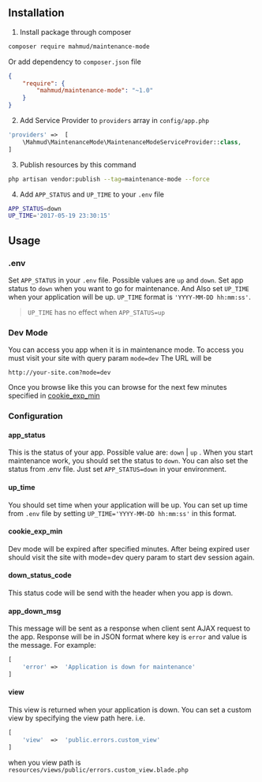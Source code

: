 ## Installation

1. Install package through composer

```bash
composer require mahmud/maintenance-mode
```

Or add dependency to `composer.json` file

```json
{
    "require": {
        "mahmud/maintenance-mode": "~1.0"
    }
}
```

2. Add Service Provider to `providers` array in `config/app.php`

```php
'providers' =>  [
    \Mahmud\MaintenanceMode\MaintenanceModeServiceProvider::class,
]
```

3. Publish resources by this command

```bash
php artisan vendor:publish --tag=maintenance-mode --force
```

4. Add `APP_STATUS` and `UP_TIME` to your `.env` file

```bash
APP_STATUS=down
UP_TIME='2017-05-19 23:30:15'
```

## Usage

### .env

Set `APP_STATUS` in your `.env` file. Possible values are `up` and `down`.
Set app status to `down` when you want to go for maintenance. And Also set `UP_TIME` when your application will be up.
`UP_TIME` format is `'YYYY-MM-DD hh:mm:ss'`.

> `UP_TIME` has no effect when `APP_STATUS=up`

### Dev Mode

You can access you app when it is in maintenance mode. To access you must visit your site with query param `mode=dev`
The URL will be 

```
http://your-site.com?mode=dev
```

Once you browse like this you can browse for the next few minutes specified in [cookie_exp_min](https://github.com/mahmudkuet11/laravel-maintenance-mode/tree/dev#cookie_exp_min)

### Configuration

#### app_status

This is the status of your app. Possible value are: `down` | `up` . When you start maintenance work, you should set the status to `down`. You can also set the status from .env file. Just set `APP_STATUS=down` in your environment.

#### up_time

You should set time when your application will be up. You can set up time from `.env` file by setting `UP_TIME='YYYY-MM-DD hh:mm:ss'` in this format.

#### cookie_exp_min

Dev mode will be expired after specified minutes. After being expired user should visit the site with mode=dev query param to start dev session again.

#### down_status_code

This status code will be send with the header when you app is down.

#### app_down_msg

This message will be sent as a response when client sent AJAX request to the app. Response will be in JSON format where key is `error` and value is the message. For example:

```php
[
    'error' =>  'Application is down for maintenance'
]
```

#### view

This view is returned when your application is down. You can set a custom view by specifying the view path here. i.e. 

```php
[
    'view'  =>  'public.errors.custom_view'
]
```

when you view path is `resources/views/public/errors.custom_view.blade.php`

